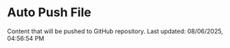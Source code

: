 # Auto Push File

Content that will be pushed to GitHub repository.
Last updated: 08/06/2025, 04:56:54 PM